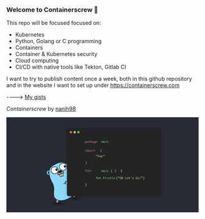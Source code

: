 ### Welcome to Containerscrew 🤙

This repo will be focused focused on:
- Kubernetes
- Python, Golang or C programming
- Containers
- Container & Kubernetes security
- Cloud computing
- CI/CD with native tools like Tekton, Gitlab CI


I want to try to publish content once a week, both in this github repository and in the website I want to set up under https://containerscrew.com

----> [My gists](https://gist.github.com/containerscrew)

_Containerscrew_ by [nanih98](https://github.com/nanih98)

![Golang](/img/golang.png)
